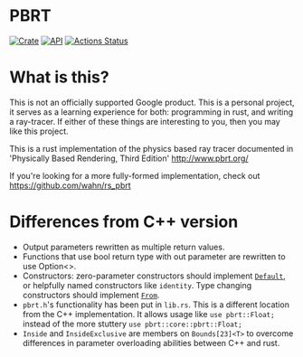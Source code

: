 # PBRT
[![Crate](https://img.shields.io/crates/v/pbrt.svg)](https://crates.io/crates/pbrt)
[![API](https://docs.rs/pbrt/badge.svg)](https://docs.rs/pbrt)
[![Actions Status](https://github.com/wathiede/pbrt/workflows/Rust/badge.svg)](https://github.com/wathiede/pbrt/actions)

# What is this?
This is not an officially supported Google product.  This is a personal
project, it serves as a learning experience for both: programming in rust, and
writing a ray-tracer.  If either of these things are interesting to you, then
you may like this project.

This is a rust implementation of the physics based ray tracer documented in
'Physically Based Rendering, Third Edition' http://www.pbrt.org/

If you're looking for a more fully-formed implementation, check out
  https://github.com/wahn/rs_pbrt

# Differences from C++ version
 * Output parameters rewritten as multiple return values.
 * Functions that use bool return type with out parameter are rewritten to use
   Option<>.
 * Constructors: zero-parameter constructors should implement
   [`Default`](https://doc.rust-lang.org/std/default/trait.Default.html), or
   helpfully named constructors like `identity`.  Type changing constructors
   should implement
   [`From`](https://doc.rust-lang.org/std/convert/trait.From.html).
 * `pbrt.h`'s functionality has been put in `lib.rs`.  This is a different
   location from the C++ implementation.  It allows usage like `use pbrt::Float;`
   instead of the more stuttery `use pbrt::core::pbrt::Float;`
 * `Inside` and `InsideExclusive` are members on `Bounds[23]<T>` to overcome
   differences in parameter overloading abilities between C++ and rust.
